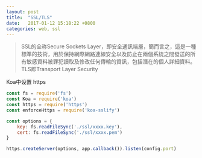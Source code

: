 ```yaml
---
layout: post
title:  "SSL/TLS"
date:   2017-01-12 15:18:22 +0800
categories: web, ssl
---
```


> SSL的全称Secure Sockets Layer，即安全通訊端層，簡而言之，這是一種標準的技術，用於保持網際網路連線安全以及防止在兩個系統之間發送的所有敏感資料被罪犯讀取及修改任何傳輸的資訊，包括潛在的個人詳細資料。
TLS即Transport Layer Security

Koa中设置 https


```js
const fs = require('fs')
const Koa = require('koa')
const https = require('https')
const enforceHttps = require('koa-sslify')

const options = {
    key: fs.readFileSync('./ssl/xxxx.key'),
    cert: fs.readFileSync('./ssl/xxxx.pem')
}

https.createServer(options, app.callback()).listen(config.port)
```
